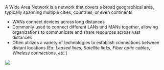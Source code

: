 A Wide Area Network is a network that covers a broad geographical area, typically spanning multiple cities, countries, or even continents

* WANs connect devices across long distances
* Commonly used to connect different LANs and MANs together, allowing organizations to communicate and share resources across vast distances
* Often utilizes a variety of technologies to establish connections between distant locations (Ex: *Leased lines*, *Satellite links*, *Fiber optic cables*, *Wireless connections*, *etc.*)

![](https://github.com/JonmarCorpuz/SecondBrain/blob/main/Assets/Whitespace.png)
